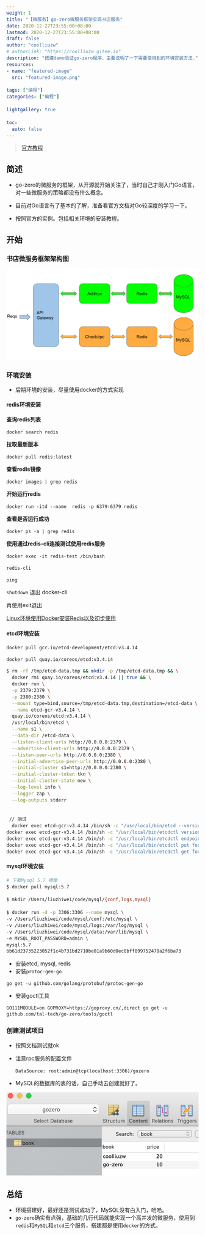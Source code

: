 ```yaml
---
weight: 1
title: "【微服务】go-zero微服务框架实现书店服务"
date: 2020-12-27T23:55:00+08:00
lastmod: 2020-12-27T23:55:00+08:00
draft: false
author: "coolliuzw"
# authorLink: "https://coolliuzw.gitee.io"
description: "搭建demo验证go-zero程序，主要说明了一下需要使用到的环境安装方法."
resources:
- name: "featured-image"
  src: "featured-image.png"

tags: ["编程"]
categories: ["编程"]

lightgallery: true

toc:
  auto: false
---
```

<!--more-->

>  [官方教程](https://www.yuque.com/tal-tech/go-zero/rm435c#6bc775e9)

## 简述

- go-zero的微服务的框架，从开源就开始关注了，当时自己才刚入门Go语言，对一些微服务的策略都没有什么概念。
- 目前对Go语言有了基本的了解，准备看官方文档对Go较深度的学习一下。

- 按照官方的实例。包括相关环境的安装教程。

## 开始

### 书店微服务框架架构图

![img](./images/kuangjia.png)

### 环境安装

- 后期环境的安装，尽量使用docker的方式实现

#### redis环境安装

**查询redis列表**

`docker search redis`

**拉取最新版本**

`docker pull redis:latest`

**查看redis镜像**

`docker images | grep redis`

**开始运行redis**

`docker run -itd --name  redis -p 6379:6379 redis`

**查看是否运行成功**

`docker ps -a | grep redis`

**使用通过redis-cli连接测试使用redis服务**

`docker exec -it redis-test /bin/bash`

`redis-cli`

`ping`

`shutdown` 退出 docker-cli

再使用exit退出

[Linux环境使用Docker安装Redis以及初步使用](https://blog.csdn.net/weixin_42119415/article/details/103270972)

#### etcd环境安装

`docker pull gcr.io/etcd-development/etcd:v3.4.14`

`docker pull quay.io/coreos/etcd:v3.4.14`

```bash
$ rm -rf /tmp/etcd-data.tmp && mkdir -p /tmp/etcd-data.tmp && \
  docker rmi quay.io/coreos/etcd:v3.4.14 || true && \
  docker run \
  -p 2379:2379 \
  -p 2380:2380 \
  --mount type=bind,source=/tmp/etcd-data.tmp,destination=/etcd-data \
  --name etcd-gcr-v3.4.14 \
  quay.io/coreos/etcd:v3.4.14 \
  /usr/local/bin/etcd \
  --name s1 \
  --data-dir /etcd-data \
  --listen-client-urls http://0.0.0.0:2379 \
  --advertise-client-urls http://0.0.0.0:2379 \
  --listen-peer-urls http://0.0.0.0:2380 \
  --initial-advertise-peer-urls http://0.0.0.0:2380 \
  --initial-cluster s1=http://0.0.0.0:2380 \
  --initial-cluster-token tkn \
  --initial-cluster-state new \
  --log-level info \
  --logger zap \
  --log-outputs stderr
  
 
 // 测试
  docker exec etcd-gcr-v3.4.14 /bin/sh -c "/usr/local/bin/etcd --version"
docker exec etcd-gcr-v3.4.14 /bin/sh -c "/usr/local/bin/etcdctl version"
docker exec etcd-gcr-v3.4.14 /bin/sh -c "/usr/local/bin/etcdctl endpoint health"
docker exec etcd-gcr-v3.4.14 /bin/sh -c "/usr/local/bin/etcdctl put foo bar"
docker exec etcd-gcr-v3.4.14 /bin/sh -c "/usr/local/bin/etcdctl get foo"
```

#### mysql环境安装

```bash
# 下载Mysql 5.7 镜像
$ docker pull mysql:5.7

$ mkdir /Users/liuzhiwei/code/mysql/{conf,logs,mysql}

$ docker run -d -p 3306:3306 --name mysql \
-v /Users/liuzhiwei/code/mysql/conf:/etc/mysql \
-v /Users/liuzhiwei/code/mysql/logs:/var/log/mysql \
-v /Users/liuzhiwei/code/mysql/data:/var/lib/mysql \
-e MYSQL_ROOT_PASSWORD=admin \
mysql:5.7
bb61d23735223052f1c4b731bd2710be01a9b60d0ec8bff899752470a2f6ba73
```

- 安装etcd, mysql, redis
- 安装`protoc-gen-go`

```
go get -u github.com/golang/protobuf/protoc-gen-go
```

- 安装goctl工具

```
GO111MODULE=on GOPROXY=https://goproxy.cn/,direct go get -u github.com/tal-tech/go-zero/tools/goctl
```

### 创建测试项目

- 按照文档测试就ok

- 注意rpc服务的配置文件

  `DataSource: root:admin@tcp(localhost:3306)/gozero`

- MySQL的数据库的表的话，自己手动去创建就好了。

![截屏2020-12-27 下午11.47.21](./images/mysql.png)

## 总结

- 环境搭建好，最好还是测试成功了，MySQL没有白入门，哈哈。
- `go-zero`确实有点强，基础的几行代码就能实现一个高并发的微服务，使用到`redis`和`MySQL`和`etcd`三个服务，搭建都是使用`docker`的方式。